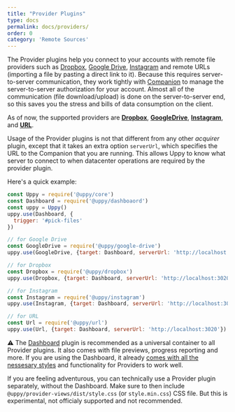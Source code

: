 ```yaml
---
title: "Provider Plugins"
type: docs
permalink: docs/providers/
order: 0
category: 'Remote Sources'
---
```


The Provider plugins help you connect to your accounts with remote file providers such as [Dropbox](https://dropbox.com), [Google Drive](https://drive.google.com), [Instagram](https://instagram.com) and remote URLs (importing a file by pasting a direct link to it). Because this requires server-to-server communication, they work tightly with [Companion](https://github.com/transloadit/companion) to manage the server-to-server authorization for your account. Almost all of the communication (file download/upload) is done on the server-to-server end, so this saves you the stress and bills of data consumption on the client.

As of now, the supported providers are [**Dropbox**](/docs/dropbox), [**GoogleDrive**](/docs/google-drive), [**Instagram**](/docs/instagram), and [**URL**](/docs/url).

Usage of the Provider plugins is not that different from any other *acquirer* plugin, except that it takes an extra option `serverUrl`, which specifies the URL to the Companion that you are running. This allows Uppy to know what server to connect to when datacenter operations are required by the provider plugin.

Here's a quick example:

```js
const Uppy = require('@uppy/core')
const Dashboard = require('@uppy/dashboaord')
const uppy = Uppy()
uppy.use(Dashboard, {
  trigger: '#pick-files'
})

// for Google Drive
const GoogleDrive = require('@uppy/google-drive')
uppy.use(GoogleDrive, {target: Dashboard, serverUrl: 'http://localhost:3020'})

// for Dropbox
const Dropbox = require('@uppy/dropbox')
uppy.use(Dropbox, {target: Dashboard, serverUrl: 'http://localhost:3020'})

// for Instagram
const Instagram = require('@uppy/instagram')
uppy.use(Instagram, {target: Dashboard, serverUrl: 'http://localhost:3020'})

// for URL
const Url = require('@uppy/url')
uppy.use(Url, {target: Dashboard, serverUrl: 'http://localhost:3020'})
```

⚠️ The [Dashboard](/docs/dashboard) plugin is recommended as a universal container to all Provider plugins. It also comes with file previews, progress reporting and more. If you are using the Dashboard, it already [comes with all the nessesary styles](/docs/dashboard/#CSS) and functionality for Providers to work well.

If you are feeling adventurous, you can technically use a Provider plugin separately, without the Dashboard. Make sure to then include `@uppy/provider-views/dist/style.css` (or `style.min.css`) CSS file. But this is experimental, not officialy supported and not recommended.
